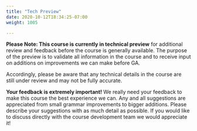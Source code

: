 ```yaml
---
title: "Tech Preview"
date: 2020-10-12T18:34:25-07:00
weight: 1005

---
```


**Please Note: This course is currently in technical preview** for
additional review and feedback before the course is generally available.
The purpose of the preview is to validate all information in the course
and to receive input on additions on improvements we can make before GA.

Accordingly, please be aware that any technical details in the course
are still under review and may not be fully accurate.

**Your feedback is extremely important!** We really need your feedback
to make this course the best experience we can. Any and all suggestions
are appreciated from small grammar improvements to bigger additions.
Please describe your suggestions with as much detail as possible. If you
would like to discuss directly with the course development team we would
appreciate it!

